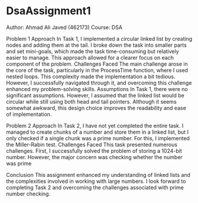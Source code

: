 # DsaAssignment1
Author: Ahmad Ali Javed (462173)
Course: DSA

Problem 1
Approach
In Task 1, I implemented a circular linked list by creating nodes and adding them at the tail. I broke down the task into smaller parts and set mini-goals, which made the task time-consuming but relatively easier to manage. This approach allowed for a clearer focus on each component of the problem.
Challenges Faced
The main challenge arose in the core of the task, particularly in the ProcessTime function, where I used nested loops. This complexity made the implementation a bit tedious. However, I successfully navigated through it, and overcoming this challenge enhanced my problem-solving skills.
Assumptions
In Task 1, there were no significant assumptions. However, I assumed that the linked list would be circular while still using both head and tail pointers. Although it seems somewhat awkward, this design choice improves the readability and ease of implementation.

Problem 2
Approach
In Task 2, I have not yet completed the entire task. I managed to create chunks of a number and store them in a linked list, but I only checked if a single chunk was a prime number. For this, I implemented the Miller-Rabin test.
Challenges Faced
This task presented numerous challenges. First, I successfully solved the problem of storing a 1024-bit number. However, the major concern was checking whether the number was prime

Conclusion
This assignment enhanced my understanding of linked lists and the complexities involved in working with large numbers. I look forward to completing Task 2 and overcoming the challenges associated with prime number checking.
